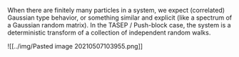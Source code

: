 When there are finitely many particles in a system, we expect (correlated) Gaussian type behavior, or something similar and explicit (like a spectrum of a Gaussian random matrix). In the TASEP / Push-block case, the system is a deterministic transform of a collection of independent random walks.

![[../img/Pasted image 20210507103955.png]]

